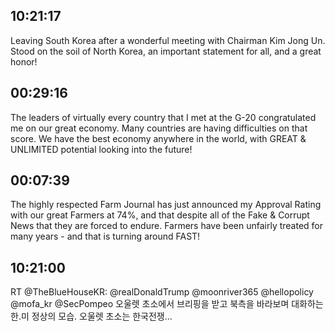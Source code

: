 ## 10:21:17
Leaving South Korea after a wonderful meeting with Chairman Kim Jong Un. Stood on the soil of North Korea, an important statement for all, and a great honor!
## 00:29:16
The leaders of virtually every country that I met at the G-20 congratulated me on our great economy. Many countries are having difficulties on that score. We have the best economy anywhere in the world, with GREAT &amp; UNLIMITED potential looking into the future!
## 00:07:39
The highly respected Farm Journal has just announced my Approval Rating with our great Farmers at 74%, and that despite all of the Fake &amp; Corrupt News that they are forced to endure. Farmers have been unfairly treated for many years - and that is turning around FAST!
## 10:21:00
RT @TheBlueHouseKR: @realDonaldTrump @moonriver365 @hellopolicy @mofa_kr @SecPompeo 오울렛 초소에서 브리핑을 받고 북측을 바라보며 대화하는 한.미 정상의 모습. 오울렛 초소는 한국전쟁…
